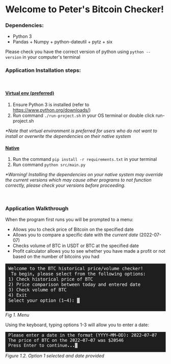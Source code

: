 # Welcome to Peter's Bitcoin Checker!

### Dependencies:

- Python 3
- Pandas + Numpy + python-dateutil + pytz + six

Please check you have the correct version of python using `python --version` in your computer's terminal

### Application Installation steps:

<br>

#### <u>Virtual env (preferred)</u>

1. Ensure Python 3 is installed (refer to https://www.python.org/downloads/)
2. Run command `./run-project.sh` in your OS terminal or double click run-project.sh

_\*Note that virtual environment is preferred for users who do not want to install or overwrite the dependencies on their native system_

#### <u>Native</u>

1. Run the command `pip install -r requirements.txt` in your terminal
2. Run command `python src/main.py`

_\*Warning! Installing the dependencies on your native system may override the current versions which may cause other programs to not function correctly, please check your versions before proceeding._

<br>

### Application Walkthrough

When the program first runs you will be prompted to a menu:

- Allows you to check price of Bitcoin on the specified date
- Allows you to compare a specific date with the _current date_ (2022-07-07)
- Checks volume of BTC in USDT or BTC at the specified date
- Profit calculator allows you to see whether you have made a profit or not based on the number of bitcoins you had

![menu](./docs/Options%20menu%20interface.png)
_Fig 1. Menu_

Using the keyboard, typing options 1-3 will allow you to enter a date:

![inputdate](./docs/price%20check%20interface.png)
_Figure 1.2. Option 1 selected and date provided_
